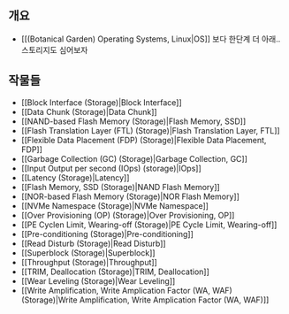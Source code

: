 ## 개요

- [[(Botanical Garden) Operating Systems, Linux|OS]] 보다 한단계 더 아래.. 스토리지도 심어보자

## 작물들

- [[Block Interface (Storage)|Block Interface]]
- [[Data Chunk (Storage)|Data Chunk]]
- [[NAND-based Flash Memory (Storage)|Flash Memory, SSD]]
- [[Flash Translation Layer (FTL) (Storage)|Flash Translation Layer, FTL]]
- [[Flexible Data Placement (FDP) (Storage)|Flexible Data Placement, FDP]]
- [[Garbage Collection (GC) (Storage)|Garbage Collection, GC]]
- [[Input Output per second (IOps) (storage)|IOps]]
- [[Latency (Storage)|Latency]]
- [[Flash Memory, SSD (Storage)|NAND Flash Memory]]
- [[NOR-based Flash Memory (Storage)|NOR Flash Memory]]
- [[NVMe Namespace (Storage)|NVMe Namespace]]
- [[Over Provisioning (OP) (Storage)|Over Provisioning, OP]]
- [[PE Cyclen Limit, Wearing-off (Storage)|PE Cycle Limit, Wearing-off]]
- [[Pre-conditioning (Storage)|Pre-conditioning]]
- [[Read Disturb (Storage)|Read Disturb]]
- [[Superblock (Storage)|Superblock]]
- [[Throughput (Storage)|Throughput]]
- [[TRIM, Deallocation (Storage)|TRIM, Deallocation]]
- [[Wear Leveling (Storage)|Wear Leveling]]
- [[Write Amplification, Write Amplication Factor (WA, WAF) (Storage)|Write Amplification, Write Amplication Factor (WA, WAF)]]